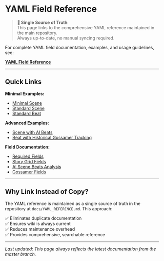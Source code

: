 # YAML Field Reference

> **📖 Single Source of Truth**  
> This page links to the comprehensive YAML reference maintained in the main repository.  
> Always up-to-date, no manual syncing required.

For complete YAML field documentation, examples, and usage guidelines, see:

**[YAML Field Reference](https://github.com/EricRhysTaylor/Radial-Timeline/blob/master/docs/YAML_REFERENCE.md)**

---

## Quick Links

**Minimal Examples:**
- [Minimal Scene](https://github.com/EricRhysTaylor/Radial-Timeline/blob/master/docs/YAML_REFERENCE.md#minimal-scene)
- [Standard Scene](https://github.com/EricRhysTaylor/Radial-Timeline/blob/master/docs/YAML_REFERENCE.md#standard-scene)
- [Standard Beat](https://github.com/EricRhysTaylor/Radial-Timeline/blob/master/docs/YAML_REFERENCE.md#standard-beat-save-the-cat)

**Advanced Examples:**
- [Scene with AI Beats](https://github.com/EricRhysTaylor/Radial-Timeline/blob/master/docs/YAML_REFERENCE.md#advanced-scene-with-ai-beats)
- [Beat with Historical Gossamer Tracking](https://github.com/EricRhysTaylor/Radial-Timeline/blob/master/docs/YAML_REFERENCE.md#beat-with-historical-gossamer-tracking)

**Field Documentation:**
- [Required Fields](https://github.com/EricRhysTaylor/Radial-Timeline/blob/master/docs/YAML_REFERENCE.md#quick-reference)
- [Story Grid Fields](https://github.com/EricRhysTaylor/Radial-Timeline/blob/master/docs/YAML_REFERENCE.md#story-grid-fields)
- [AI Scene Beats Analysis](https://github.com/EricRhysTaylor/Radial-Timeline/blob/master/docs/YAML_REFERENCE.md#ai-scene-beats-analysis)
- [Gossamer Fields](https://github.com/EricRhysTaylor/Radial-Timeline/blob/master/docs/YAML_REFERENCE.md#gossamer-fields)

---

## Why Link Instead of Copy?

The YAML reference is maintained as a single source of truth in the repository at `docs/YAML_REFERENCE.md`. This approach:

✅ Eliminates duplicate documentation  
✅ Ensures wiki is always current  
✅ Reduces maintenance overhead  
✅ Provides comprehensive, searchable reference

---

_Last updated: This page always reflects the latest documentation from the master branch._
